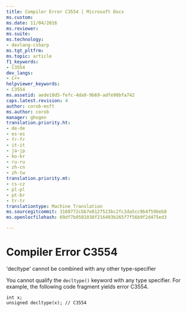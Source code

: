 ```yaml
---
title: Compiler Error C3554 | Microsoft Docs
ms.custom: 
ms.date: 11/04/2016
ms.reviewer: 
ms.suite: 
ms.technology:
- devlang-csharp
ms.tgt_pltfrm: 
ms.topic: article
f1_keywords:
- C3554
dev_langs:
- C++
helpviewer_keywords:
- C3554
ms.assetid: aede18d5-fefc-4da9-9b69-adfe90bfa742
caps.latest.revision: 4
author: corob-msft
ms.author: corob
manager: ghogen
translation.priority.ht:
- de-de
- es-es
- fr-fr
- it-it
- ja-jp
- ko-kr
- ru-ru
- zh-cn
- zh-tw
translation.priority.mt:
- cs-cz
- pl-pl
- pt-br
- tr-tr
translationtype: Machine Translation
ms.sourcegitcommit: 3168772cbb7e8127523bc2fc2da5cc9b4f59beb8
ms.openlocfilehash: 69df7b9501038f216493b265f7f56b9f2d475ed3

---
```

# <a name="compiler-error-c3554"></a>Compiler Error C3554
'decltype' cannot be combined with any other type-specifier  
  
 You cannot qualify the `decltype()` keyword with any type specifier. For example, the following code fragment yields error C3554.  
  
```  
int x;  
unsigned decltype(x); // C3554  
```


<!--HONumber=Jan17_HO4-->


